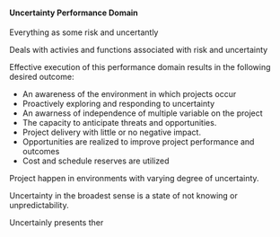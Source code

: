 #### Uncertainty Performance Domain 

Everything as some risk and uncertantly 

Deals with activies and functions associated with risk and uncertainty 

Effective execution of this performance domain results in the following desired outcome:

- An awareness of the environment in which projects occur 
- Proactively exploring and responding to uncertainty 
- An awarness of independence of multiple variable on the project 
- The capacity to anticipate threats and opportunities.
- Project delivery with little or no negative impact.
- Opportunities are realized to improve project performance and outcomes
- Cost and schedule reserves are utilized 

Project happen in environments with varying degree of uncertainty.

Uncertainty in the broadest sense is a state of not knowing or unpredictability.

Uncertainly presents ther 